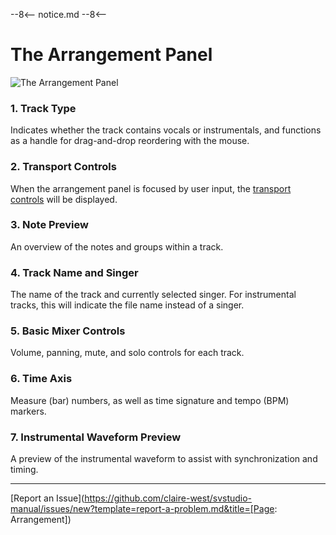 --8<--
notice.md
--8<--

# The Arrangement Panel

![The Arrangement Panel](../img/workspace/arrangement.png)

### 1. Track Type
Indicates whether the track contains vocals or instrumentals, and functions as a handle for drag-and-drop reordering with the mouse.

### 2. Transport Controls
When the arrangement panel is focused by user input, the [transport controls](../quickstart/playback.md) will be displayed.

### 3. Note Preview
An overview of the notes and groups within a track.

### 4. Track Name and Singer
The name of the track and currently selected singer. For instrumental tracks, this will indicate the file name instead of a singer.

### 5. Basic Mixer Controls
Volume, panning, mute, and solo controls for each track.

### 6. Time Axis
Measure (bar) numbers, as well as time signature and tempo (BPM) markers.

### 7. Instrumental Waveform Preview
A preview of the instrumental waveform to assist with synchronization and timing.

---

[Report an Issue](https://github.com/claire-west/svstudio-manual/issues/new?template=report-a-problem.md&title=[Page: Arrangement])
